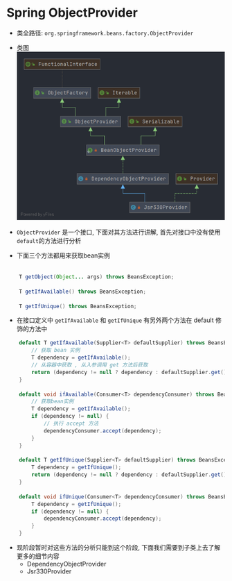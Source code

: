 # Spring ObjectProvider
- 类全路径: `org.springframework.beans.factory.ObjectProvider`
- 类图 
    ![ObjectProvider](./images/ObjectProvider.png)
- `ObjectProvider` 是一个接口, 下面对其方法进行讲解, 首先对接口中没有使用`default`的方法进行分析

- 下面三个方法都用来获取bean实例

```java

	T getObject(Object... args) throws BeansException;

	T getIfAvailable() throws BeansException;

	T getIfUnique() throws BeansException;
```


- 在接口定义中 `getIfAvailable` 和 `getIfUnique` 有另外两个方法在 default 修饰的方法中
  

```java
	default T getIfAvailable(Supplier<T> defaultSupplier) throws BeansException {
		// 获取 bean 实例
		T dependency = getIfAvailable();
		// 从容器中获取 , 从入参调用 get 方法后获取
		return (dependency != null ? dependency : defaultSupplier.get());
	}

	default void ifAvailable(Consumer<T> dependencyConsumer) throws BeansException {
		// 获取bean实例
		T dependency = getIfAvailable();
		if (dependency != null) {
			// 执行 accept 方法
			dependencyConsumer.accept(dependency);
		}
	}

	default T getIfUnique(Supplier<T> defaultSupplier) throws BeansException {
		T dependency = getIfUnique();
		return (dependency != null ? dependency : defaultSupplier.get());
	}

	default void ifUnique(Consumer<T> dependencyConsumer) throws BeansException {
		T dependency = getIfUnique();
		if (dependency != null) {
			dependencyConsumer.accept(dependency);
		}
	}

```


- 现阶段暂时对这些方法的分析只能到这个阶段, 下面我们需要到子类上去了解更多的细节内容
    - DependencyObjectProvider
    - Jsr330Provider


